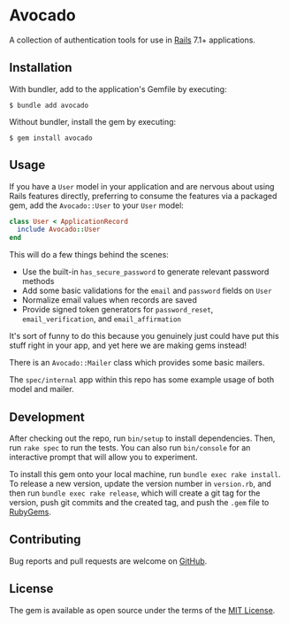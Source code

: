 # Avocado

A collection of authentication tools for use in [Rails] 7.1+ applications.

## Installation

With bundler, add to the application's Gemfile by executing:

    $ bundle add avocado

Without bundler, install the gem by executing:

    $ gem install avocado

## Usage

If you have a `User` model in your application and are nervous about using Rails
features directly, preferring to consume the features via a packaged gem, add
the `Avocado::User` to your `User` model:

```ruby
class User < ApplicationRecord
  include Avocado::User
end
```

This will do a few things behind the scenes:

- Use the built-in `has_secure_password` to generate relevant password methods
- Add some basic validations for the `email` and `password` fields on `User`
- Normalize email values when records are saved
- Provide signed token generators for `password_reset`, `email_verification`,
  and `email_affirmation`

It's sort of funny to do this because you genuinely just could have put this
stuff right in your app, and yet here we are making gems instead!

There is an `Avocado::Mailer` class which provides some basic mailers.

The `spec/internal` app within this repo has some example usage of both model
and mailer.

## Development

After checking out the repo, run `bin/setup` to install dependencies. Then, run
`rake spec` to run the tests. You can also run `bin/console` for an interactive
prompt that will allow you to experiment.

To install this gem onto your local machine, run `bundle exec rake install`. To
release a new version, update the version number in `version.rb`, and then run
`bundle exec rake release`, which will create a git tag for the version, push
git commits and the created tag, and push the `.gem` file to [RubyGems].

## Contributing

Bug reports and pull requests are welcome on [GitHub].

## License

The gem is available as open source under the terms of the [MIT License].

[GitHub]: https://github.com/unicorngroomers/avocado
[MIT License]: https://opensource.org/licenses/MIT
[Rails]: https://github.com/rails/rails
[RubyGems]: https://rubygems.org
